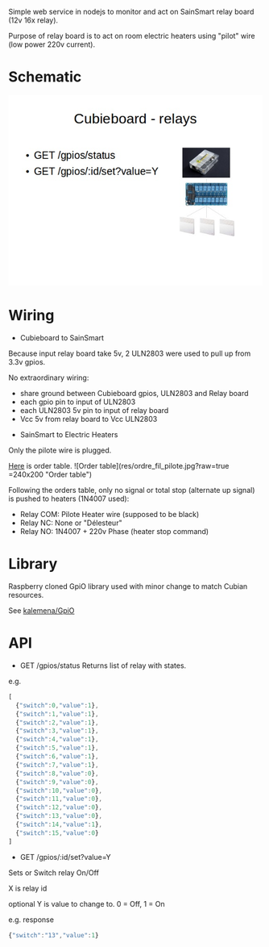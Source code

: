 
Simple web service in nodejs to monitor and act on SainSmart relay board (12v 16x relay).

Purpose of relay board is to act on room electric heaters using "pilot" wire (low power 220v current).

Schematic
=========

![Schematic](res/Schema.jpg?raw=true "Schema overview")

Wiring
======

* Cubieboard to SainSmart

Because input relay board take 5v, 2 ULN2803 were used to pull up from 3.3v gpios.

No extraordinary wiring:
- share ground between Cubieboard gpios, ULN2803 and Relay board
- each gpio pin to input of ULN2803
- each ULN2803 5v pin to input of relay board
- Vcc 5v from relay board to Vcc ULN2803

* SainSmart to Electric Heaters

Only the pilote wire is plugged.

[Here](http://www.planete-domotique.com/blog/2012/01/05/piloter-un-radiateur-grace-a-son-fil-pilote/) is order table.
![Order table](res/ordre_fil_pilote.jpg?raw=true =240x200 "Order table")

Following the orders table, only no signal or total stop (alternate up signal) is pushed to heaters (1N4007 used):
- Relay COM: Pilote Heater wire (supposed to be black)
- Relay NC: None or "Délesteur"
- Relay NO: 1N4007 + 220v Phase (heater stop command)

Library
=======

Raspberry cloned GpiO library used with minor change to match Cubian resources.

See [kalemena/GpiO](https://github.com/kalemena/GpiO)

API
===

* GET /gpios/status
Returns list of relay with states.

e.g.
```js
[
  {"switch":0,"value":1},
  {"switch":1,"value":1},
  {"switch":2,"value":1},
  {"switch":3,"value":1},
  {"switch":4,"value":1},
  {"switch":5,"value":1},
  {"switch":6,"value":1},
  {"switch":7,"value":1},
  {"switch":8,"value":0},
  {"switch":9,"value":0},
  {"switch":10,"value":0},
  {"switch":11,"value":0},
  {"switch":12,"value":0},
  {"switch":13,"value":0},
  {"switch":14,"value":1},
  {"switch":15,"value":0}
]
```

* GET /gpios/:id/set?value=Y

Sets or Switch relay On/Off

X is relay id

optional Y is value to change to. 0 = Off, 1 = On

e.g. response
```js
{"switch":"13","value":1}
```




